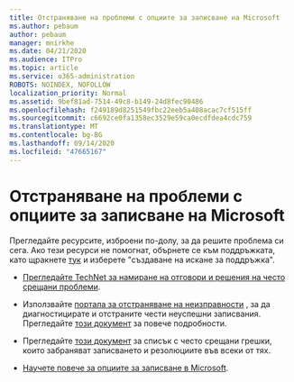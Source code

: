 ```yaml
---
title: Отстраняване на проблеми с опциите за записване на Microsoft
ms.author: pebaum
author: pebaum
manager: mnirkhe
ms.date: 04/21/2020
ms.audience: ITPro
ms.topic: article
ms.service: o365-administration
ROBOTS: NOINDEX, NOFOLLOW
localization_priority: Normal
ms.assetid: 9bef81ad-7514-49c8-b149-24d8fec90486
ms.openlocfilehash: f249189d8251549fbc22eeb5a408acac7cf515ff
ms.sourcegitcommit: c6692ce0fa1358ec3529e59ca0ecdfdea4cdc759
ms.translationtype: MT
ms.contentlocale: bg-BG
ms.lasthandoff: 09/14/2020
ms.locfileid: "47665167"
---
```

# <a name="troubleshoot-issues-with-enrollment-options-microsoft-intune"></a>Отстраняване на проблеми с опциите за записване на Microsoft

Прегледайте ресурсите, изброени по-долу, за да решите проблема си сега. Ако тези ресурси не помогнат, обърнете се към поддръжката, като щракнете [тук](https://portal.azure.com/#blade/Microsoft_Intune_DeviceSettings/ExtensionLandingBlade/help) и изберете "създаване на искане за поддръжка". 
  
- [Прегледайте TechNet за намиране на отговори и решения на често срещани проблеми](https://social.technet.microsoft.com/Forums/home?category=microsoftintune&amp;filter=alltypes&amp;sort=lastpostdesc).
    
- Използвайте [портала за отстраняване на неизправности](https://devicemanagement.microsoft.com/#blade/Microsoft_Intune_DeviceSettings/TroubleshootBlade) , за да диагностицирате и отстраните чести неуспешни записвания. Прегледайте [този документ](https://docs.microsoft.com/intune/help-desk-operators) за повече подробности. 
    
- Прегледайте [този документ](https://docs.microsoft.com/intune-classic/Troubleshoot/troubleshoot-device-enrollment-in-intune) за списък с често срещани грешки, които забраняват записването и резолюциите във всеки от тях. 
    
- [Научете повече за опциите за записване в Microsoft](https://docs.microsoft.com/intune/enrollment-options).
    

